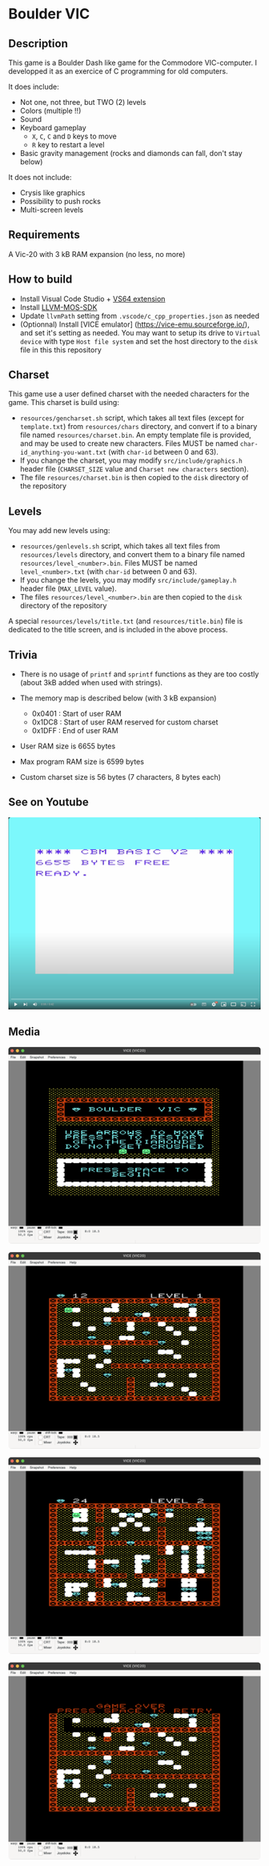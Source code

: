 Boulder VIC
===


Description
---

This game is a Boulder Dash like game for the Commodore VIC-computer. I developped it as an exercice of C programming for old computers.

It does include:

- Not one, not three, but TWO (2) levels
- Colors (multiple !!)
- Sound
- Keyboard gameplay
  - `X`, `C`, `C` and `D` keys to move
  - `R` key to restart a level
- Basic gravity management (rocks and diamonds can fall, don't stay below)


It does not include:

- Crysis like graphics
- Possibility to push rocks
- Multi-screen levels


Requirements
---

A Vic-20 with 3 kB RAM expansion (no less, no more)


How to build
---

- Install Visual Code Studio + [VS64 extension](https://marketplace.visualstudio.com/items?itemName=rosc.vs64)
- Install [LLVM-MOS-SDK](https://github.com/llvm-mos/llvm-mos-sdk)
- Update `llvmPath` setting from `.vscode/c_cpp_properties.json` as needed
- (Optionnal) Install [VICE emulator] (https://vice-emu.sourceforge.io/), and set it's setting as needed. You may want to setup its drive to `Virtual device` with type `Host file system` and set the host directory to the `disk` file in this this repository


Charset
---

This game use a user defined charset with the needed characters for the game. This charset is build using:

- `resources/gencharset.sh` script, which takes all text files (except for `template.txt`) from `resources/chars` directory, and convert if to a binary file named `resources/charset.bin`. An empty template file is provided, and may be used to create new characters. Files MUST be named `char-id_anything-you-want.txt` (with `char-id` between 0 and 63).
- If you change the charset, you may modify `src/include/graphics.h` header file (`CHARSET_SIZE` value and `Charset new characters` section).
- The file `resources/charset.bin` is then copied to the `disk` directory of the repository


Levels
---

You may add new levels using:

- `resources/genlevels.sh` script, which takes all text files from `resources/levels` directory, and convert them to a binary file named `resources/level_<number>.bin`. Files MUST be named `level_<number>.txt` (with `char-id` between 0 and 63).
- If you change the levels, you may modify `src/include/gameplay.h` header file (`MAX_LEVEL` value).
- The files `resources/level_<number>.bin` are then copied to the `disk` directory of the repository

A special `resources/levels/title.txt` (and `resources/title.bin`) file is dedicated to the title screen, and is included in the above process.



Trivia
--- 

- There is no usage of `printf` and `sprintf` functions as they are too costly (about 3kB added when used with strings).
- The memory map is described below (with 3 kB expansion)
  - 0x0401 : Start of user RAM
  - 0x1DC8 : Start of user RAM reserved for custom charset
  - 0x1DFF : End of user RAM

- User RAM size is 6655 bytes
- Max program RAM size is 6599 bytes
- Custom charset size is 56 bytes (7 characters, 8 bytes each)


See on Youtube
---

[![See on youtube](./extras/media/thumbnail.png)](https://www.youtube.com/watch?v=6Qauf9p5-1o "Boulder VIC")

Media
--- 

<p align="center">
  <img src="./extras/media/title_screen.png" alt="" />
</p>

<p align="center">
  <img src="./extras/media/level_1.png" alt="" />
</p>

<p align="center">
  <img src="./extras/media/level_2.png" alt="" />
</p>

<p align="center">
  <img src="./extras/media/dead.png" alt="" />
</p>
